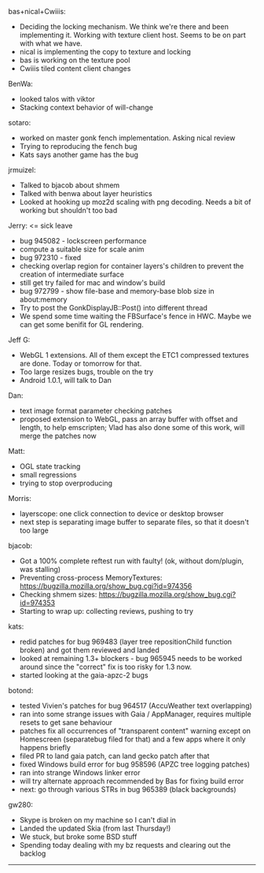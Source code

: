 bas+nical+Cwiiis:
* Deciding the locking mechanism. We think we're there and been implementing it. Working with texture client host. Seems to be on part with what we have.
* nical is implementing the copy to texture and locking
* bas is working on the texture pool
* Cwiiis tiled content client changes



BenWa:
* looked talos with viktor
* Stacking context behavior of will-change



sotaro:
* worked on master gonk fench implementation. Asking nical review
* Trying to reproducing the fench bug
* Kats says another game has the bug



jrmuizel:
* Talked to bjacob about shmem
* Talked with benwa about layer heuristics
* Looked at hooking up moz2d scaling with png decoding. Needs a bit of working but shouldn't too bad



Jerry: <= sick leave
* bug 945082 - lockscreen performance
* compute a suitable size for scale anim
* bug 972310 - fixed
* checking overlap region for container layers's children to prevent the creation of intermediate surface
* still get try failed for mac and window's build
* bug 972799 - show file-base and memory-base blob size in about:memory
* Try to post the GonkDisplayJB::Post() into different thread
* We spend some time waiting the FBSurface's fence in HWC. Maybe we can get some benifit for GL rendering.



Jeff G:
* WebGL 1 extensions.  All of them except the ETC1 compressed textures are done.  Today or tomorrow for that.
* Too large resizes bugs, trouble on the try
* Android 1.0.1, will talk to Dan



Dan:
* text image format parameter checking patches
* proposed  extension to WebGL, pass an array buffer with offset and length, to  help emscripten; Vlad has also done some of this work, will merge the  patches now



Matt:
* OGL state tracking
* small regressions
* trying to stop overproducing

Morris:
* layerscope: one click connection to device or desktop browser
* next step is separating image buffer to separate files, so that it doesn't too large

bjacob:
* Got a 100% complete reftest run with faulty! (ok, without dom/plugin, was stalling)
* Preventing cross-process MemoryTextures: https://bugzilla.mozilla.org/show_bug.cgi?id=974356
* Checking shmem sizes: https://bugzilla.mozilla.org/show_bug.cgi?id=974353
* Starting to wrap up: collecting reviews, pushing to try

kats:
* redid patches for bug 969483 (layer tree repositionChild function broken) and got them reviewed and landed
* looked at remaining 1.3+ blockers - bug 965945 needs to be worked around since the "correct" fix is too risky for 1.3 now.
* started looking at the gaia-apzc-2 bugs

botond:
* tested Vivien's patches for bug 964517 (AccuWeather text overlapping)
* ran into some strange issues with Gaia / AppManager, requires multiple resets to get sane behaviour
* patches fix all occurrences of "transparent content" warning except on Homescreen (separatebug filed for that) and a few apps where it only happens briefly
* filed PR to land gaia patch, can land gecko patch after that
* fixed Windows build error for bug 958596 (APZC tree logging patches)
* ran into strange Windows linker error
* will try alternate approach recommended by Bas for fixing build error
* next: go through various STRs in bug 965389 (black backgrounds)

gw280:
* Skype is broken on my machine so I can't dial in
* Landed the updated Skia (from last Thursday!)
* We stuck, but broke some BSD stuff
* Spending today dealing with my bz requests and clearing out the backlog



________________


